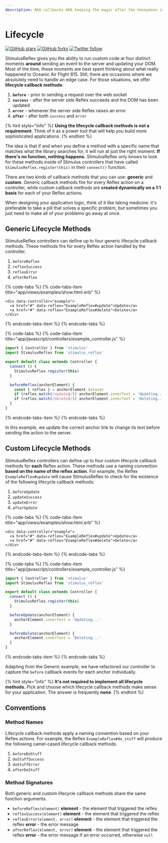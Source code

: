 ```yaml
---
description: AKA callbacks AKA keeping the magic after the honeymoon is over
---
```


# Lifecycle

[![GitHub stars](https://img.shields.io/github/stars/hopsoft/stimulus_reflex?style=social)](https://github.com/hopsoft/stimulus_reflex) [![GitHub forks](https://img.shields.io/github/forks/hopsoft/stimulus_reflex?style=social)](https://github.com/hopsoft/stimulus_reflex) [![Twitter follow](https://img.shields.io/twitter/follow/hopsoft?style=social)](https://twitter.com/hopsoft)

StimulusReflex gives you the ability to run custom code at four distinct moments __around__ sending an event to the server and updating your DOM. Most of the time, these moments are best spent thinking about what really happened to Oceanic Air Flight 815. Still, there are occasions where we absolutely need to handle an edge case. For those situations, we offer **lifecycle callback methods**:

1. **`before`** - prior to sending a request over the web socket
2. **`success`** - after the server side Reflex succeeds and the DOM has been updated
3. **`error`** - whenever the server side Reflex raises an error
4. **`after`** - after both `success` and `error`

{% hint style="info" %}
**Using the lifecycle callback methods is not a requirement.** Think of it as a power tool that will help you build more sophisticated applications.
{% endhint %}

The idea is that if and when you define a method with a specific name that matches what the library searches for, it will run at just the right moment. __If there's no function, nothing happens.__ StimulusReflex only knows to look for these methods inside of Stimulus controllers that have called `StimulusReflex.register(this)` in their `connect()` function.

There are two kinds of callback methods that you can use: **generic** and **custom**. Generic callback methods fire for every Reflex action on a controller, while custom callback methods are __created dynamically on a 1:1 basis__ for each of your Reflex actions.

When designing your application logic, think of it like taking medicine: it's preferable to take a pill that solves a specific problem, but sometimes you just need to make all of your problems go away at once.

## Generic Lifecycle Methods

StimulusReflex controllers can define up to four generic lifecycle callback methods. These methods fire for every Reflex action handled by the controller.

1. `beforeReflex`
2. `reflexSuccess`
3. `reflexError`
4. `afterReflex`

{% code-tabs %}
{% code-tabs-item title="app/views/examples/show.html.erb" %}
```text
<div data-controller="example">
  <a href="#" data-reflex="ExampleReflex#update">Update</a>
  <a href="#" data-reflex="ExampleReflex#delete">Delete</a>
</div>
```
{% endcode-tabs-item %}
{% endcode-tabs %}

{% code-tabs %}
{% code-tabs-item title="app/javascript/controllers/example\_controller.js" %}
```javascript
import { Controller } from 'stimulus'
import StimulusReflex from 'stimulus_reflex'

export default class extends Controller {
  connect () {
    StimulusReflex.register(this)
  }

  beforeReflex(anchorElement) {
    const { reflex } = anchorElement.dataset
    if (reflex.match(/update$/)) anchorElement.innerText = 'Updating...'
    if (reflex.match(/delete$/)) anchorElement.innerText = 'Deleting...'
  }
}
```
{% endcode-tabs-item %}
{% endcode-tabs %}

In this example, we update the correct anchor link to change its text before sending the action to the server.

## Custom Lifecycle Methods

StimulusReflex controllers can define up to four custom lifecycle callback methods for **each** Reflex action. These methods use a naming convention __based on the name of the reflex action__. For example, the Reflex `ExampleReflex#update` will cause StimulusReflex to check for the existence of the following lifecycle callback methods:

1. `beforeUpdate`
2. `updateSuccess`
3. `updateError`
4. `afterUpdate`

{% code-tabs %}
{% code-tabs-item title="app/views/examples/show.html.erb" %}
```text
<div data-controller="example">
  <a href="#" data-reflex="ExampleReflex#update">Update</a>
  <a href="#" data-reflex="ExampleReflex#delete">Delete</a>
</div>
```
{% endcode-tabs-item %}
{% endcode-tabs %}

{% code-tabs %}
{% code-tabs-item title="app/javascript/controllers/example\_controller.js" %}
```javascript
import { Controller } from 'stimulus'
import StimulusReflex from 'stimulus_reflex'

export default class extends Controller {
  connect () {
    StimulusReflex.register(this)
  }

  beforeUpdate(anchorElement) {
    anchorElement.innerText = 'Updating...'
  }

  beforeDelete(anchorElement) {
    anchorElement.innerText = 'Deleting...'
  }
}
```
{% endcode-tabs-item %}
{% endcode-tabs %}

Adapting from the Generic example, we have refactored our controller to capture the `before` callback events for each anchor individually.

{% hint style="info" %}
**It's not required to implement all lifecycle methods.** Pick and choose which lifecycle callback methods make sense for your application. The answer is frequently __none__.
{% endhint %}

## Conventions

### Method Names

Lifecycle callback methods apply a naming convention based on your Reflex actions. For example, the Reflex `ExampleReflex#do_stuff` will produce the following camel-cased lifecycle callback methods.

1. `beforeDoStuff`
2. `doStuffSuccess`
3. `doStuffError`
4. `afterDoStuff`

### Method Signatures

Both generic and custom lifecycle callback methods share the same function arguments.

* `beforeReflex(element)`  **element** - the element that triggered the reflex
* `reflexSuccess(element)` **element** - the element that triggered the reflex
* `reflexError(element, error)` **element** - the element that triggered the reflex **error** - the error message
* `afterReflex(element, error)` **element** - the element that triggered the reflex **error** - the error message if an error occurred, otherwise `null`

